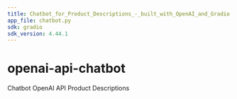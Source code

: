 ```yaml
---
title: Chatbot_for_Product_Descriptions_-_built_with_OpenAI_and_Gradio
app_file: chatbot.py
sdk: gradio
sdk_version: 4.44.1
---
```

# openai-api-chatbot
Chatbot OpenAI API Product Descriptions 

